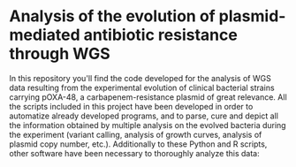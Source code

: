 # Analysis of the evolution of plasmid-mediated antibiotic resistance through WGS

In this repository you'll find the code developed for the analysis of WGS data resulting from the experimental evolution of clinical bacterial strains carrying pOXA-48, a carbapenem-resistance plasmid of great relevance. All the scripts included in this project have been developed in order to automatize already developed programs, and to parse, cure and depict all the information obtained by multiple analysis on the evolved bacteria during the experiment (variant calling, analysis of growth curves, analysis of plasmid copy number, etc.). Additionally to these Python and R scripts, other software have been necessary to thoroughly analyze this data:


